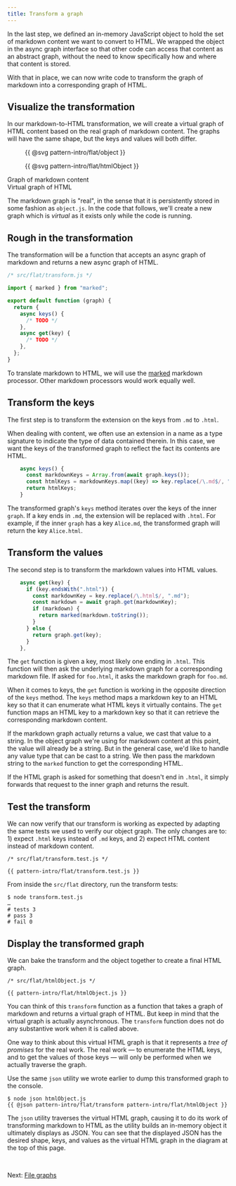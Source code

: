 ```yaml
---
title: Transform a graph
---
```


In the last step, we defined an in-memory JavaScript object to hold the set of markdown content we want to convert to HTML. We wrapped the object in the async graph interface so that other code can access that content as an abstract graph, without the need to know specifically how and where that content is stored.

With that in place, we can now write code to transform the graph of markdown into a corresponding graph of HTML.

## Visualize the transformation

In our markdown-to-HTML transformation, we will create a virtual graph of HTML content based on the real graph of markdown content. The graphs will have the same shape, but the keys and values will both differ.

<div class="sideBySide split2to3">
  <figure>
    {{ @svg pattern-intro/flat/object }}
  </figure>
  <figure>
    {{ @svg pattern-intro/flat/htmlObject }}
  </figure>
  <figcaption>Graph of markdown content</figcaption>
  <figcaption>Virtual graph of HTML</figcaption>
</div>

The markdown graph is "real", in the sense that it is persistently stored in some fashion as `object.js`. In the code that follows, we'll create a new graph which is _virtual_ as it exists only while the code is running.

## Rough in the transformation

The transformation will be a function that accepts an async graph of markdown and returns a new async graph of HTML.

```js
/* src/flat/transform.js */

import { marked } from "marked";

export default function (graph) {
  return {
    async keys() {
      /* TODO */
    },
    async get(key) {
      /* TODO */
    },
  };
}
```

To translate markdown to HTML, we will use the [marked](https://github.com/markedjs/marked) markdown processor. Other markdown processors would work equally well.

## Transform the keys

The first step is to transform the extension on the keys from `.md` to `.html`.

When dealing with content, we often use an extension in a name as a type signature to indicate the type of data contained therein. In this case, we want the keys of the transformed graph to reflect the fact its contents are HTML.

```js
    async keys() {
      const markdownKeys = Array.from(await graph.keys());
      const htmlKeys = markdownKeys.map((key) => key.replace(/\.md$/, ".html"));
      return htmlKeys;
    }
```

The transformed graph's `keys` method iterates over the keys of the inner `graph`. If a key ends in `.md`, the extension will be replaced with `.html`. For example, if the inner `graph` has a key `Alice.md`, the transformed graph will return the key `Alice.html`.

## Transform the values

The second step is to transform the markdown values into HTML values.

```js
    async get(key) {
      if (key.endsWith(".html")) {
        const markdownKey = key.replace(/\.html$/, ".md");
        const markdown = await graph.get(markdownKey);
        if (markdown) {
          return marked(markdown.toString());
        }
      } else {
        return graph.get(key);
      }
    },
```

The `get` function is given a key, most likely one ending in `.html`. This function will then ask the underlying markdown graph for a corresponding markdown file. If asked for `foo.html`, it asks the markdown graph for `foo.md`.

When it comes to keys, the `get` function is working in the opposite direction of the `keys` method. The `keys` method maps a markdown key to an HTML key so that it can enumerate what HTML keys it virtually contains. The `get` function maps an HTML key to a markdown key so that it can retrieve the corresponding markdown content.

If the markdown graph actually returns a value, we cast that value to a string. In the object graph we're using for markdown content at this point, the value will already be a string. But in the general case, we'd like to handle any value type that can be cast to a string. We then pass the markdown string to the `marked` function to get the corresponding HTML.

If the HTML graph is asked for something that doesn't end in `.html`, it simply forwards that request to the inner graph and returns the result.

## Test the transform

We can now verify that our transform is working as expected by adapting the same tests we used to verify our object graph. The only changes are to: 1) expect `.html` keys instead of `.md` keys, and 2) expect HTML content instead of markdown content.

```{{'js'}}
/* src/flat/transform.test.js */

{{ pattern-intro/flat/transform.test.js }}
```

<span class="tutorialStep"></span> From inside the `src/flat` directory, run the transform tests:

```console
$ node transform.test.js
…
# tests 3
# pass 3
# fail 0
```

## Display the transformed graph

We can bake the transform and the object together to create a final HTML graph.

```{{'js'}}
/* src/flat/htmlObject.js */

{{ pattern-intro/flat/htmlObject.js }}
```

You can think of this `transform` function as a function that takes a graph of markdown and returns a virtual graph of HTML. But keep in mind that the virtual graph is actually asynchronous. The `transform` function does not do any substantive work when it is called above.

One way to think about this virtual HTML graph is that it represents a _tree of promises_ for the real work. The real work — to enumerate the HTML keys, and to get the values of those keys — will only be performed when we actually traverse the graph.

<span class="tutorialStep"></span> Use the same `json` utility we wrote earlier to dump this transformed graph to the console.

```console
$ node json htmlObject.js
{{ @json pattern-intro/flat/transform pattern-intro/flat/htmlObject }}
```

The `json` utility traverses the virtual HTML graph, causing it to do its work of transforming markdown to HTML as the utility builds an in-memory object it ultimately displays as JSON. You can see that the displayed JSON has the desired shape, keys, and values as the virtual HTML graph in the diagram at the top of this page.

&nbsp;

Next: [File graphs](filesGraph.html)
